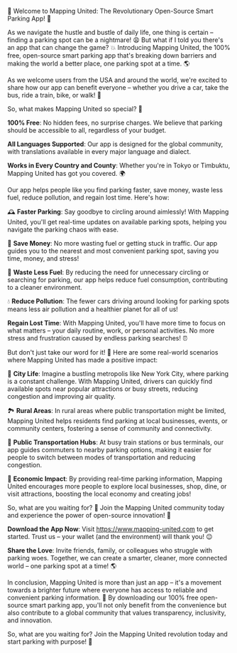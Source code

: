 🎉 Welcome to Mapping United: The Revolutionary Open-Source Smart Parking App! 🎉

As we navigate the hustle and bustle of daily life, one thing is certain – finding a parking spot can be a nightmare! 😩 But what if I told you there's an app that can change the game? 💥 Introducing Mapping United, the 100% free, open-source smart parking app that's breaking down barriers and making the world a better place, one parking spot at a time. 🌎

As we welcome users from the USA and around the world, we're excited to share how our app can benefit everyone – whether you drive a car, take the bus, ride a train, bike, or walk! 👣

So, what makes Mapping United so special? 🤔

**100% Free**: No hidden fees, no surprise charges. We believe that parking should be accessible to all, regardless of your budget.

**All Languages Supported**: Our app is designed for the global community, with translations available in every major language and dialect.

**Works in Every Country and County**: Whether you're in Tokyo or Timbuktu, Mapping United has got you covered. 🌍

Our app helps people like you find parking faster, save money, waste less fuel, reduce pollution, and regain lost time. Here's how:

🕰️ **Faster Parking**: Say goodbye to circling around aimlessly! With Mapping United, you'll get real-time updates on available parking spots, helping you navigate the parking chaos with ease.

💸 **Save Money**: No more wasting fuel or getting stuck in traffic. Our app guides you to the nearest and most convenient parking spot, saving you time, money, and stress!

🌿 **Waste Less Fuel**: By reducing the need for unnecessary circling or searching for parking, our app helps reduce fuel consumption, contributing to a cleaner environment.

💧 **Reduce Pollution**: The fewer cars driving around looking for parking spots means less air pollution and a healthier planet for all of us!

**Regain Lost Time**: With Mapping United, you'll have more time to focus on what matters – your daily routine, work, or personal activities. No more stress and frustration caused by endless parking searches! ⏰

But don't just take our word for it! 💬 Here are some real-world scenarios where Mapping United has made a positive impact:

🌆 **City Life**: Imagine a bustling metropolis like New York City, where parking is a constant challenge. With Mapping United, drivers can quickly find available spots near popular attractions or busy streets, reducing congestion and improving air quality.

🏞️ **Rural Areas**: In rural areas where public transportation might be limited, Mapping United helps residents find parking at local businesses, events, or community centers, fostering a sense of community and connectivity.

🚂 **Public Transportation Hubs**: At busy train stations or bus terminals, our app guides commuters to nearby parking options, making it easier for people to switch between modes of transportation and reducing congestion.

💼 **Economic Impact**: By providing real-time parking information, Mapping United encourages more people to explore local businesses, shop, dine, or visit attractions, boosting the local economy and creating jobs!

So, what are you waiting for? 🎉 Join the Mapping United community today and experience the power of open-source innovation! 💪

**Download the App Now**: Visit https://www.mapping-united.com to get started. Trust us – your wallet (and the environment) will thank you! 😉

**Share the Love**: Invite friends, family, or colleagues who struggle with parking woes. Together, we can create a smarter, cleaner, more connected world – one parking spot at a time! 🌎

In conclusion, Mapping United is more than just an app – it's a movement towards a brighter future where everyone has access to reliable and convenient parking information. 🌟 By downloading our 100% free open-source smart parking app, you'll not only benefit from the convenience but also contribute to a global community that values transparency, inclusivity, and innovation.

So, what are you waiting for? Join the Mapping United revolution today and start parking with purpose! 🎉